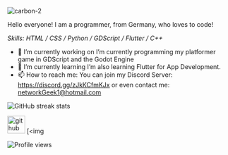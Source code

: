 ![carbon-2](https://user-images.githubusercontent.com/70337438/112529942-259bff00-8da6-11eb-9e3e-3e2c65e485ca.png)


Hello everyone! I am a programmer, from Germany, who loves to code!

*Skills: HTML / CSS / Python / GDScript / Flutter / C++*



- 🔭 I’m currently working on I’m currently programming my platformer game in GDScript and the Godot Engine  
- 🌱 I’m currently learning I’m also learning Flutter for App Development. 
- 📫 How to reach me: You can join my Discord Server: https://discord.gg/zJkKCfmKJx or even contact me: networkGeek1@hotmail.com



![GitHub streak stats](https://github-readme-streak-stats.herokuapp.com/?user=naturalpianist)  

[<img src='https://cdn.jsdelivr.net/npm/simple-icons@3.0.1/icons/github.svg' alt='github' height='40'>](https://github.com/networkGeek)  [<img 

![Profile views](https://gpvc.arturio.dev/naturalpianist)  
